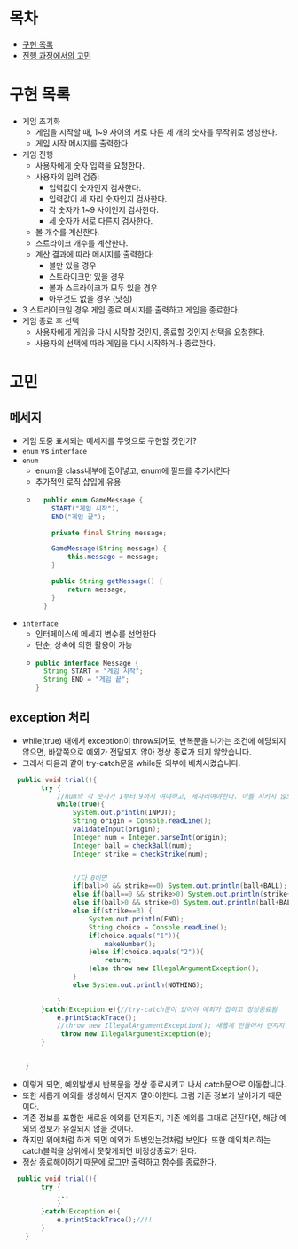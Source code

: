 # 목차
- [구현 목록](#구현-목록)
- [진행 과정에서의 고민](#고민)
   
# 구현 목록
- 게임 초기화
  - 게임을 시작할 때, 1~9 사이의 서로 다른 세 개의 숫자를 무작위로 생성한다.
  - 게임 시작 메시지를 출력한다.
- 게임 진행
  - 사용자에게 숫자 입력을 요청한다.
  - 사용자의 입력 검증:
    - 입력값이 숫자인지 검사한다.
    - 입력값이 세 자리 숫자인지 검사한다.
    - 각 숫자가 1~9 사이인지 검사한다.
    - 세 숫자가 서로 다른지 검사한다.
  - 볼 개수를 계산한다.
  - 스트라이크 개수를 계산한다.
  - 계산 결과에 따라 메시지를 출력한다:
    - 볼만 있을 경우
    - 스트라이크만 있을 경우
    - 볼과 스트라이크가 모두 있을 경우
    - 아무것도 없을 경우 (낫싱)
- 3 스트라이크일 경우 게임 종료 메시지를 출력하고 게임을 종료한다.
- 게임 종료 후 선택
  - 사용자에게 게임을 다시 시작할 것인지, 종료할 것인지 선택을 요청한다.
  - 사용자의 선택에 따라 게임을 다시 시작하거나 종료한다.




# 고민
## 메세지
- 게임 도중 표시되는 메세지를 무엇으로 구현할 것인가?
- `enum` vs `interface`
- `enum`
  - enum을 class내부에 집어넣고, enum에 필드를 추가시킨다
  - 추가적인 로직 삽입에 유용
  - ```java
      public enum GameMessage {
        START("게임 시작"),
        END("게임 끝");

        private final String message;
    
        GameMessage(String message) {
            this.message = message;
        }
    
        public String getMessage() {
            return message;
        }
      }
    ```
- `interface`
  - 인터페이스에 메세지 변수를 선언한다
  - 단순, 상속에 의한 활용이 가능
  - ```java
    public interface Message {
      String START = "게임 시작";
      String END = "게임 끝";
    }
    ```
## exception 처리
- while(true) 내에서 exception이 throw되어도, 반복문을 나가는 조건에 해당되지않으면, 바깥쪽으로 예외가 전달되지 않아 정상 종료가 되지 않았습니다.
- 그래서 다음과 같이 try-catch문을 while문 외부에 배치시켰습니다.
```java
  public void trial(){
        try {
            //num의 각 숫자가 1부터 9까지 여야하고, 세자리여야한다. 이를 지키지 않으면 IllegalArgumentException이 발생해야한다
            while(true){
                System.out.println(INPUT);
                String origin = Console.readLine();
                validateInput(origin);
                Integer num = Integer.parseInt(origin);
                Integer ball = checkBall(num);
                Integer strike = checkStrike(num);


                //다 0이면
                if(ball>0 && strike==0) System.out.println(ball+BALL);
                else if(ball==0 && strike>0) System.out.println(strike+STRIKE);
                else if(ball>0 && strike>0) System.out.println(ball+BALL+" " + strike+STRIKE);
                else if(strike==3) {
                    System.out.println(END);
                    String choice = Console.readLine();
                    if(choice.equals("1")){
                        makeNumber();
                    }else if(choice.equals("2")){
                        return;
                    }else throw new IllegalArgumentException();
                }
                else System.out.println(NOTHING);

            }
        }catch(Exception e){//try-catch문이 있어야 예외가 잡히고 정상종료됨
            e.printStackTrace();
            //throw new IllegalArgumentException(); 새롭게 만들어서 던지지 말자  
             throw new IllegalArgumentException(e);
        }


    }
```
- 이렇게 되면, 예외발생시 반복문을 정상 종료시키고 나서 catch문으로 이동합니다.
- 또한 새롭게 예외를 생성해서 던지지 말아야한다. 그럼 기존 정보가 날아가기 때문이다.
- 기존 정보를 포함한 새로운 예외를 던지든지, 기존 예외를 그대로 던진다면, 해당 예외의 정보가 유실되지 않을 것이다.
- 하지만 위에처럼 하게 되면 예외가 두번있는것처럼 보인다. 또한 예외처리하는 catch블럭을 상위에서 못찾게되면 비정상종료가 된다.
- 정상 종료해야하기 때문에 로그만 출력하고 함수를 종료한다.
```java
  public void trial(){
        try {
            ...
            }
        }catch(Exception e){
            e.printStackTrace();//!!
        }
    }
```
